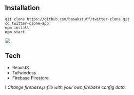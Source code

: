 ## Installation
```
git clone https://github.com/basakstuff/twitter-clone.git
cd twitter-clone-app
npm install
npm start
```

![](https://github.com/basakstuff/twitter-clone/blob/master/Project.gif)

## Tech
- ReactJS
- Tailwindcss
- Firebase Firestore

! *Change firebase.js file with your own firebase config data.*
